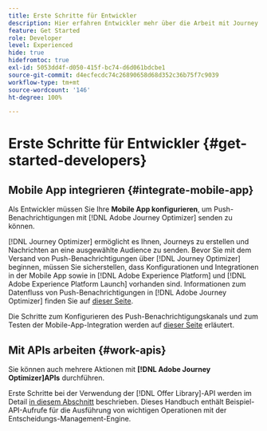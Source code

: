 ```yaml
---
title: Erste Schritte für Entwickler
description: Hier erfahren Entwickler mehr über die Arbeit mit Journey Optimizer.
feature: Get Started
role: Developer
level: Experienced
hide: true
hidefromtoc: true
exl-id: 5053dd4f-d050-415f-bc74-d6d061bdcbe1
source-git-commit: d4ecfecdc74c26890658d68d352c36b75f7c9039
workflow-type: tm+mt
source-wordcount: '146'
ht-degree: 100%

---
```


# Erste Schritte für Entwickler {#get-started-developers}

## Mobile App integrieren {#integrate-mobile-app}

Als Entwickler müssen Sie Ihre **Mobile App konfigurieren**, um Push-Benachrichtigungen mit [!DNL Adobe Journey Optimizer] senden zu können.

[!DNL Journey Optimizer] ermöglicht es Ihnen, Journeys zu erstellen und Nachrichten an eine ausgewählte Audience zu senden. Bevor Sie mit dem Versand von Push-Benachrichtigungen über [!DNL Journey Optimizer] beginnen, müssen Sie sicherstellen, dass Konfigurationen und Integrationen in der Mobile App sowie in [!DNL Adobe Experience Platform] und [!DNL Adobe Experience Platform Launch] vorhanden sind. Informationen zum Datenfluss von Push-Benachrichtigungen in [!DNL Adobe Journey Optimizer] finden Sie auf [dieser Seite](../../push/push-gs.md).

Die Schritte zum Konfigurieren des Push-Benachrichtigungskanals und zum Testen der Mobile-App-Integration werden auf [dieser Seite](../../push/push-configuration.md) erläutert.

## Mit APIs arbeiten {#work-apis}

Sie können auch mehrere Aktionen mit **[!DNL Adobe Journey Optimizer]APIs** durchführen.

Erste Schritte bei der Verwendung der [!DNL Offer Library]-API werden im Detail [in diesem Abschnitt](../../offers/api-reference/getting-started.md) beschrieben. Dieses Handbuch enthält Beispiel-API-Aufrufe für die Ausführung von wichtigen Operationen mit der Entscheidungs-Management-Engine.
